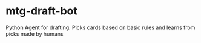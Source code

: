 # mtg-draft-bot
Python Agent for drafting. Picks cards based on basic rules and learns from picks made by humans
